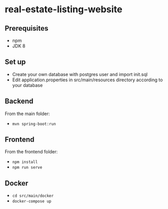 # real-estate-listing-website
## Prerequisites
* npm
* JDK 8
## Set up
* Create your own database with postgres user and import init.sql
* Edit application.properties in src/main/resources directory according to your database
## Backend
From the main folder:
* `mvn spring-boot:run`
## Frontend
From the frontend folder:
* `npm install`
* `npm run serve`
## Docker
* `cd src/main/docker`
* `docker-compose up`

